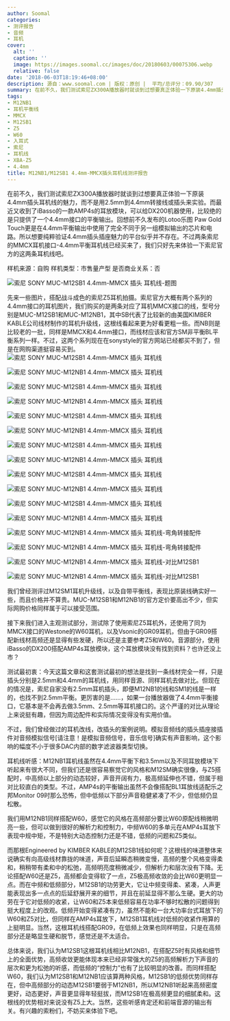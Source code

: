 ```yaml
---
author: Soomal
categories:
- 测评报告
- 音频
- 耳机
cover:
  alt: ''
  caption: ''
  image: https://images.soomal.cc/images/doc/20180603/00075306.webp
  relative: false
date: '2018-06-03T18:19:46+08:00'
description: 源自：www.soomal.com | 版权：原创 |  平均/总评分：09.90/307
summary: 在前不久，我们测试索尼ZX300A播放器时就谈到过想要真正体验一下原装4.4mm插头耳机线的魅力，虽然这个平台已经很难严谨实现。不过今天我们买来了两条索尼的MMCX耳机接口-4.4mm平衡耳机线，看看它们表现如何。
tags:
- M12NB1
- 耳机平衡线
- MMCX
- M12SB1
- Z5
- W60
- 入耳式
- 索尼
- 耳机线
- XBA-Z5
- 4.4mm
title: M12NB1/M12SB1 4.4mm-MMCX插头耳机线测评报告
---
```


在前不久，我们测试索尼ZX300A播放器时就谈到过想要真正体验一下原装4.4mm插头耳机线的魅力，而不是用2.5mm到4.4mm转接线或插头来实验。而最近又收到了iBasso的一款AMP4s的耳放模块，可以给DX200机器使用，比较绝的是只提供了一个4.4mm接口的平衡输出。回想前不久发布的Lotoo乐图 Paw Gold Touch更是在4.4mm平衡输出中使用了完全不同于另一组模拟输出的芯片和电路。所以想要纯粹验证4.4mm插头插座魅力的平台似乎并不存在。不过两条索尼的MMCX耳机接口-4.4mm平衡耳机线已经买来了，我们只好先来体验一下索尼官方的这两条耳机线吧。

样机来源：自购
样机类型：市售量产型
是否商业关系：否

![索尼 SONY MUC-M12SB1 4.4mm-MMCX 插头 耳机线-题图](https://images.soomal.cc/images/doc/20180603/00075305.webp)




先来一些图片，搭配战斗成色的索尼Z5耳机拍摄。索尼官方大概有两个系列的4.4mm接口的耳机图片，我们购买的是两条对应了耳机MMCX接口的线，型号分别是MUC-M12SB1和MUC-M12NB1，其中SB代表了比较新的由美国KIMBER KABLE公司线材制作的耳机升级线，这根线看起来更为好看更粗一些。而NB则是比较老的一批，同样是MMCX和4.4mm接口，而线材应该和官方SM非平衡BL平衡系列一样。不过，这两个系列现在在sonystyle的官方网站已经都买不到了，但是在网购渠道挺容易买到。
![索尼 SONY MUC-M12SB1 4.4mm-MMCX 插头 耳机线](https://images.soomal.cc/images/doc/20180603/00075304_01.webp)




![索尼 SONY MUC-M12NB1 4.4mm-MMCX 插头 耳机线](https://images.soomal.cc/images/doc/20180603/00075294_01.webp)




![索尼 SONY MUC-M12SB1 4.4mm-MMCX 插头 耳机线](https://images.soomal.cc/images/doc/20180603/00075289_01.webp)




![索尼 SONY MUC-M12NB1 4.4mm-MMCX 插头 耳机线](https://images.soomal.cc/images/doc/20180603/00075295_01.webp)




![索尼 SONY MUC-M12SB1 4.4mm-MMCX 插头 耳机线](https://images.soomal.cc/images/doc/20180603/00075290_01.webp)




![索尼 SONY MUC-M12NB1 4.4mm-MMCX 插头 耳机线](https://images.soomal.cc/images/doc/20180603/00075296_01.webp)




![索尼 SONY MUC-M12SB1 4.4mm-MMCX 插头 耳机线](https://images.soomal.cc/images/doc/20180603/00075291_01.webp)




![索尼 SONY MUC-M12NB1 4.4mm-MMCX 插头 耳机线](https://images.soomal.cc/images/doc/20180603/00075297_01.webp)




![索尼 SONY MUC-M12SB1 4.4mm-MMCX 插头 耳机线](https://images.soomal.cc/images/doc/20180603/00075292_01.webp)




![索尼 SONY MUC-M12NB1 4.4mm-MMCX 插头 耳机线](https://images.soomal.cc/images/doc/20180603/00075298_01.webp)




![索尼 SONY MUC-M12SB1 4.4mm-MMCX 插头 耳机线](https://images.soomal.cc/images/doc/20180603/00075293_01.webp)




![索尼 SONY MUC-M12NB1 4.4mm-MMCX 插头 耳机线](https://images.soomal.cc/images/doc/20180603/00075299_01.webp)




![索尼 SONY MUC-M12NB1 4.4mm-MMCX 插头 耳机线-弯角转接配件](https://images.soomal.cc/images/doc/20180603/00075300_01.webp)




![索尼 SONY MUC-M12NB1 4.4mm-MMCX 插头 耳机线-弯角转接配件](https://images.soomal.cc/images/doc/20180603/00075301_01.webp)




![索尼 SONY MUC-M12NB1 4.4mm-MMCX 插头 耳机线-对比M12SB1](https://images.soomal.cc/images/doc/20180603/00075302_01.webp)




![索尼 SONY MUC-M12NB1 4.4mm-MMCX 插头 耳机线-对比M12SB1](https://images.soomal.cc/images/doc/20180603/00075303_01.webp)




我们曾经测评过M12SM1耳机升级线，以及自带平衡线，表现比原装线确实好一些，而且价格并不算贵。MUC-M12SB1和M12NB1的官方定价要高出不少，但实际网购价格同样属于可以接受范围。

接下来我们进入主观测试部分，测试除了使用索尼Z5耳机外，还使用了同为MMCX接口的Westone的W60耳机，以及Vsonic的GR09耳机，但由于GR09搭配新线材高频还是显得有些发硬，所以还是主要参考Z5和W60。音源部分，使用iBasso的DX200搭配AMP4s耳放模块，这个耳放模块没有找到资料？也许还没上市？

测试最初衷：今天这篇文章和这套测试最初的想法是找到一条线材完全一样，只是插头分别是2.5mm和4.4mm的耳机线，用同样音源、同样耳机去做对比。但现在的情况是，索尼自家没有2.5mm耳机插头，即便M12NB1的线和SM1的线是一样的，也找不到2.5mm平衡。更厉害的是……，如果一台播放器做了4.4mm平衡接口，它基本是不会再去做3.5mm、2.5mm等耳机接口的。这个严谨的对比从理论上来说挺有趣，但因为周边配件和实际情况变得没有实用价值。

不过，我们曾经做过的耳机改线，改插头的案例说明。模拟音频线的插头插座接插件对音频模拟信号[请注意！是模拟音频信号，音乐信号]确实有声音影响，这个影响的幅度不小于很多DAC内部的数字滤波器类型切换。

耳机线听感：M12NB1耳机线虽然在4.4mm平衡下和3.5mm以及不同耳放模块下听起来有很大不同，但我们还是很容易察觉它的风格和M12SM确实很像，与Z5搭配时，中高频以上部分的动态较好，声音开阔有力，极高频延伸也不错，但属于相对比较直白的类型。不过，AMP4s的平衡输出虽然不会像搭配BL1耳放线适配乐之邦Monitor 09时那么恐怖，但中低频以下部分声音稳健紧凑了不少，但低频仍显松散。

我们用M12NB1同样搭配W60，感觉它的风格在高频部分要比W60原配线稍微明亮一些，但可以做到很好的解析力和控制力，中频W60的多单元在AMP4s耳放下表现中规中矩，不是特别大动态控制力还是不错，低频的问题和Z5类似。

而那根Engineered by KIMBER KABLE的M12SB1线如何呢？这根线的味道整体来说确实有向高级线材靠拢的味道，声音后延瞬态稍微变慢，高频的整个风格变得柔和，稍稍带有柔和中的松弛，高频明亮度稍微减少，但解析力和层次没有下降。无论搭配W60还是Z5，高频都会变得软了一点，Z5极高频收敛的会比W60更明显一点。而在中频和低频部分，M12SB1的功劳更大，它让中频变得柔、紧凑，人声更能表现出多一点点的后延舒展开来的细节，并且在前延显得不那么生硬。更大的功劳在于它对低频的收紧，让W60和Z5本来低频容易在功率不够时松散的问题得到挺大程度上的改观。低频开始变得紧凑有力，虽然不能和一台大功率台式耳放下的W60和Z5对比，但同样在AMP4s耳放下，M12SB1耳机线对低频的收紧作用算的上挺明显。当然，这根耳机线搭配GR09，在低频上效果也同样明显，只是在高频部分还是略显生硬和脱节，感觉还是不太适合。

总体来说，我们认为M12SB1这根耳机线相比M12NB1，在搭配Z5时有风格和细节上的全面优势，高频收敛更能体现本来已经非常强大的Z5的高频解析力下声音的层次和更为松弛的听感，而低频的“控制力”也有了比较明显的改善。而同样搭配W60，我们认为M12SB1和M12NB1应该算两种风格，M12SB1的低频优势同样存在，但中高频部分的动态M12SB1要弱于M12NB1，所以M12NB1听起来高频密度更好，动态更好，声音更显得年轻挺拔，而M12SB1在极高频更显的细腻柔和。这根线的优势相对来说没有Z5上大。当然，这些听感肯定还和前端音源的输出有关。有兴趣的索粉们，不妨买来体验下吧。